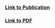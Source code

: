 ### [Link to Publication](https://elib.uni-stuttgart.de/handle/11682/11885)
### [Link to PDF](https://elib.uni-stuttgart.de/bitstream/11682/11885/1/Thesis_Christopher_Schnick.pdf)
